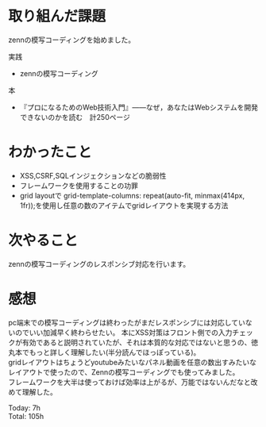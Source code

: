 # 取り組んだ課題
zennの模写コーディングを始めました。

実践
- zennの模写コーディング

本  
- 『プロになるためのWeb技術入門』――なぜ，あなたはWebシステムを開発できないのかを読む　計250ページ
# わかったこと
- XSS,CSRF,SQLインジェクションなどの脆弱性
- フレームワークを使用することの功罪
- grid layoutで    grid-template-columns: repeat(auto-fit, minmax(414px, 1fr));を使用し任意の数のアイテムでgridレイアウトを実現する方法


# 次やること
zennの模写コーディングのレスポンシブ対応を行います。

# 感想
pc端末での模写コーディングは終わったがまだレスポンシブには対応していないのでいい加減早く終わらせたい。
本にXSS対策はフロント側での入力チェックが有効であると説明されていたが、それは本質的な対応ではないと思うの、徳丸本でもっと詳しく理解したい(半分読んでほっぽっている)。  
gridレイアウトはちょうどyoutubeみたいなパネル動画を任意の数出すみたいなレイアウトで使ったので、Zennの模写コーディングでも使ってみました。  
フレームワークを大半は使っておけば効率は上がるが、万能ではないんだなと改めて理解した。

Today: 7h  
Total: 105h
